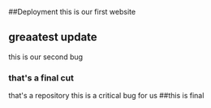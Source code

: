 ##Deployment
this is our first website
## greaatest update
this is our second bug
### that's a final cut
that's a repository
this is a critical bug for us
##this is final

